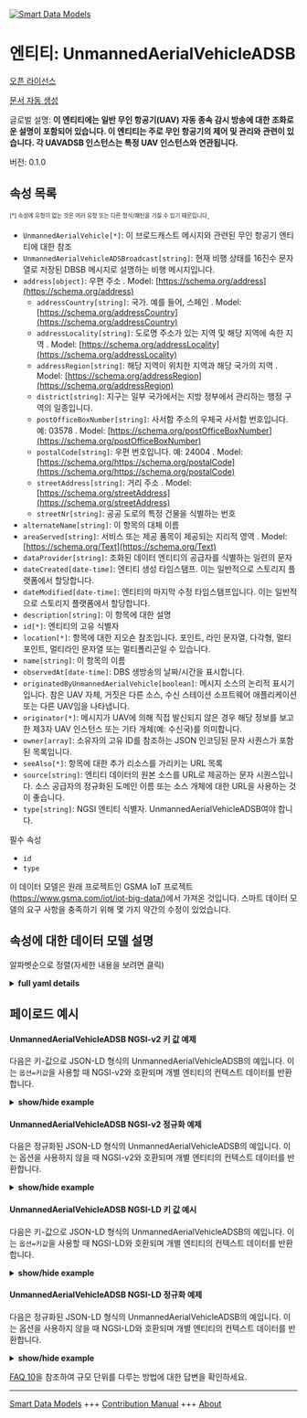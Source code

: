<!-- 10-Header -->    
[![Smart Data Models](https://smartdatamodels.org/wp-content/uploads/2022/01/SmartDataModels_logo.png "Logo")](https://smartdatamodels.org)    
엔티티: UnmannedAerialVehicleADSB    
==============================<!-- /10-Header -->    
<!-- 15-License -->    
[오픈 라이선스](https://github.com/smart-data-models//dataModel.UnmannedAerialVehicle/blob/master/UnmannedAerialVehicleADSB/LICENSE.md)    
[문서 자동 생성](https://docs.google.com/presentation/d/e/2PACX-1vTs-Ng5dIAwkg91oTTUdt8ua7woBXhPnwavZ0FxgR8BsAI_Ek3C5q97Nd94HS8KhP-r_quD4H0fgyt3/pub?start=false&loop=false&delayms=3000#slide=id.gb715ace035_0_60)    
<!-- /15-License -->    
<!-- 20-Description -->    
글로벌 설명: **이 엔티티에는 일반 무인 항공기(UAV) 자동 종속 감시 방송에 대한 조화로운 설명이 포함되어 있습니다. 이 엔티티는 주로 무인 항공기의 제어 및 관리와 관련이 있습니다. 각 UAVADSB 인스턴스는 특정 UAV 인스턴스와 연관됩니다.**    
버전: 0.1.0    
<!-- /20-Description -->    
<!-- 30-PropertiesList -->    
## 속성 목록    
<sup><sub>[*] 속성에 유형이 없는 것은 여러 유형 또는 다른 형식/패턴을 가질 수 있기 때문입니다</sub></sup>.    
- `UnmannedAerialVehicle[*]`: 이 브로드캐스트 메시지와 관련된 무인 항공기 엔티티에 대한 참조  - `UnmannedAerialVehicleADSBroadcast[string]`: 현재 비행 상태를 16진수 문자열로 저장된 DBSB 메시지로 설명하는 비행 메시지입니다.  - `address[object]`: 우편 주소  . Model: [https://schema.org/address](https://schema.org/address)	- `addressCountry[string]`: 국가. 예를 들어, 스페인  . Model: [https://schema.org/addressCountry](https://schema.org/addressCountry)    
	- `addressLocality[string]`: 도로명 주소가 있는 지역 및 해당 지역에 속한 지역  . Model: [https://schema.org/addressLocality](https://schema.org/addressLocality)    
	- `addressRegion[string]`: 해당 지역이 위치한 지역과 해당 국가의 지역  . Model: [https://schema.org/addressRegion](https://schema.org/addressRegion)    
	- `district[string]`: 지구는 일부 국가에서는 지방 정부에서 관리하는 행정 구역의 일종입니다.      
	- `postOfficeBoxNumber[string]`: 사서함 주소의 우체국 사서함 번호입니다. 예: 03578  . Model: [https://schema.org/postOfficeBoxNumber](https://schema.org/postOfficeBoxNumber)    
	- `postalCode[string]`: 우편 번호입니다. 예: 24004  . Model: [https://schema.org/https://schema.org/postalCode](https://schema.org/https://schema.org/postalCode)    
	- `streetAddress[string]`: 거리 주소  . Model: [https://schema.org/streetAddress](https://schema.org/streetAddress)    
	- `streetNr[string]`: 공공 도로의 특정 건물을 식별하는 번호      
- `alternateName[string]`: 이 항목의 대체 이름  - `areaServed[string]`: 서비스 또는 제공 품목이 제공되는 지리적 영역  . Model: [https://schema.org/Text](https://schema.org/Text)- `dataProvider[string]`: 조화된 데이터 엔티티의 공급자를 식별하는 일련의 문자  - `dateCreated[date-time]`: 엔티티 생성 타임스탬프. 이는 일반적으로 스토리지 플랫폼에서 할당합니다.  - `dateModified[date-time]`: 엔티티의 마지막 수정 타임스탬프입니다. 이는 일반적으로 스토리지 플랫폼에서 할당합니다.  - `description[string]`: 이 항목에 대한 설명  - `id[*]`: 엔티티의 고유 식별자  - `location[*]`: 항목에 대한 지오숀 참조입니다. 포인트, 라인 문자열, 다각형, 멀티포인트, 멀티라인 문자열 또는 멀티폴리곤일 수 있습니다.  - `name[string]`: 이 항목의 이름  - `observedAt[date-time]`: DBS 생방송의 날짜/시간을 표시합니다.  - `originatedByUnmannedAerialVehicle[boolean]`: 메시지 소스의 논리적 표시기입니다. 참은 UAV 자체, 거짓은 다른 소스, 수신 스테이션 소프트웨어 애플리케이션 또는 다른 UAV임을 나타냅니다.  - `originator[*]`: 메시지가 UAV에 의해 직접 발신되지 않은 경우 해당 정보를 보고한 제3자 UAV 인스턴스 또는 기타 개체(예: 수신국)를 의미합니다.  - `owner[array]`: 소유자의 고유 ID를 참조하는 JSON 인코딩된 문자 시퀀스가 포함된 목록입니다.  - `seeAlso[*]`: 항목에 대한 추가 리소스를 가리키는 URL 목록  - `source[string]`: 엔티티 데이터의 원본 소스를 URL로 제공하는 문자 시퀀스입니다. 소스 공급자의 정규화된 도메인 이름 또는 소스 개체에 대한 URL을 사용하는 것이 좋습니다.  - `type[string]`: NGSI 엔티티 식별자. UnmannedAerialVehicleADSB여야 합니다.  <!-- /30-PropertiesList -->    
<!-- 35-RequiredProperties -->    
필수 속성    
- `id`  - `type`  <!-- /35-RequiredProperties -->    
<!-- 40-RequiredProperties -->    
이 데이터 모델은 원래 프로젝트인 GSMA IoT 프로젝트(https://www.gsma.com/iot/iot-big-data/)에서 가져온 것입니다. 스마트 데이터 모델의 요구 사항을 충족하기 위해 몇 가지 약간의 수정이 있었습니다.    
<!-- /40-RequiredProperties -->    
<!-- 50-DataModelHeader -->    
## 속성에 대한 데이터 모델 설명    
알파벳순으로 정렬(자세한 내용을 보려면 클릭)    
<!-- /50-DataModelHeader -->    
<!-- 60-ModelYaml -->    
<details><summary><strong>full yaml details</strong></summary>      
```yaml    
UnmannedAerialVehicleADSB:      
  description: This entity contains a harmonised description of a generic UnmannedAerialVehicle (UAV) Automatic Dependent Surveillance–Broadcast. This entity is primarily associated with the control and management of Unmanned Aerial Vehicles. Each UAVADSB instance will be related to a specific UAV instance.      
  properties:      
    UnmannedAerialVehicle:      
      anyOf:      
        - description: Identifier format of any NGSI entity      
          maxLength: 256      
          minLength: 1      
          pattern: ^[\w\-\.\{\}\$\+\*\[\]`|~^@!,:\\]+$      
          type: string      
          x-ngsi:      
            type: Property      
        - description: Identifier format of any NGSI entity      
          format: uri      
          type: string      
          x-ngsi:      
            type: Property      
      description: Reference to the Unmanned Aerial Vehicle entity to which this broadcast message relates      
      x-ngsi:      
        type: Relationship      
    UnmannedAerialVehicleADSBroadcast:      
      description: A flight message describing the current flight status as a DBSB Message stored as a string of hexadecimal digits      
      type: string      
      x-ngsi:      
        type: Property      
    address:      
      description: The mailing address      
      properties:      
        addressCountry:      
          description: 'The country. For example, Spain'      
          type: string      
          x-ngsi:      
            model: https://schema.org/addressCountry      
            type: Property      
        addressLocality:      
          description: 'The locality in which the street address is, and which is in the region'      
          type: string      
          x-ngsi:      
            model: https://schema.org/addressLocality      
            type: Property      
        addressRegion:      
          description: 'The region in which the locality is, and which is in the country'      
          type: string      
          x-ngsi:      
            model: https://schema.org/addressRegion      
            type: Property      
        district:      
          description: 'A district is a type of administrative division that, in some countries, is managed by the local government'      
          type: string      
          x-ngsi:      
            type: Property      
        postOfficeBoxNumber:      
          description: 'The post office box number for PO box addresses. For example, 03578'      
          type: string      
          x-ngsi:      
            model: https://schema.org/postOfficeBoxNumber      
            type: Property      
        postalCode:      
          description: 'The postal code. For example, 24004'      
          type: string      
          x-ngsi:      
            model: https://schema.org/https://schema.org/postalCode      
            type: Property      
        streetAddress:      
          description: The street address      
          type: string      
          x-ngsi:      
            model: https://schema.org/streetAddress      
            type: Property      
        streetNr:      
          description: Number identifying a specific property on a public street      
          type: string      
          x-ngsi:      
            type: Property      
      type: object      
      x-ngsi:      
        model: https://schema.org/address      
        type: Property      
    alternateName:      
      description: An alternative name for this item      
      type: string      
      x-ngsi:      
        type: Property      
    areaServed:      
      description: The geographic area where a service or offered item is provided      
      type: string      
      x-ngsi:      
        model: https://schema.org/Text      
        type: Property      
    dataProvider:      
      description: A sequence of characters identifying the provider of the harmonised data entity      
      type: string      
      x-ngsi:      
        type: Property      
    dateCreated:      
      description: Entity creation timestamp. This will usually be allocated by the storage platform      
      format: date-time      
      type: string      
      x-ngsi:      
        type: Property      
    dateModified:      
      description: Timestamp of the last modification of the entity. This will usually be allocated by the storage platform      
      format: date-time      
      type: string      
      x-ngsi:      
        type: Property      
    description:      
      description: A description of this item      
      type: string      
      x-ngsi:      
        type: Property      
    id:      
      anyOf:      
        - description: Identifier format of any NGSI entity      
          maxLength: 256      
          minLength: 1      
          pattern: ^[\w\-\.\{\}\$\+\*\[\]`|~^@!,:\\]+$      
          type: string      
          x-ngsi:      
            type: Property      
        - description: Identifier format of any NGSI entity      
          format: uri      
          type: string      
          x-ngsi:      
            type: Property      
      description: Unique identifier of the entity      
      x-ngsi:      
        type: Property      
    location:      
      description: 'Geojson reference to the item. It can be Point, LineString, Polygon, MultiPoint, MultiLineString or MultiPolygon'      
      oneOf:      
        - description: Geojson reference to the item. Point      
          properties:      
            bbox:      
              items:      
                type: number      
              minItems: 4      
              type: array      
            coordinates:      
              items:      
                type: number      
              minItems: 2      
              type: array      
            type:      
              enum:      
                - Point      
              type: string      
          required:      
            - type      
            - coordinates      
          title: GeoJSON Point      
          type: object      
          x-ngsi:      
            type: GeoProperty      
        - description: Geojson reference to the item. LineString      
          properties:      
            bbox:      
              items:      
                type: number      
              minItems: 4      
              type: array      
            coordinates:      
              items:      
                items:      
                  type: number      
                minItems: 2      
                type: array      
              minItems: 2      
              type: array      
            type:      
              enum:      
                - LineString      
              type: string      
          required:      
            - type      
            - coordinates      
          title: GeoJSON LineString      
          type: object      
          x-ngsi:      
            type: GeoProperty      
        - description: Geojson reference to the item. Polygon      
          properties:      
            bbox:      
              items:      
                type: number      
              minItems: 4      
              type: array      
            coordinates:      
              items:      
                items:      
                  items:      
                    type: number      
                  minItems: 2      
                  type: array      
                minItems: 4      
                type: array      
              type: array      
            type:      
              enum:      
                - Polygon      
              type: string      
          required:      
            - type      
            - coordinates      
          title: GeoJSON Polygon      
          type: object      
          x-ngsi:      
            type: GeoProperty      
        - description: Geojson reference to the item. MultiPoint      
          properties:      
            bbox:      
              items:      
                type: number      
              minItems: 4      
              type: array      
            coordinates:      
              items:      
                items:      
                  type: number      
                minItems: 2      
                type: array      
              type: array      
            type:      
              enum:      
                - MultiPoint      
              type: string      
          required:      
            - type      
            - coordinates      
          title: GeoJSON MultiPoint      
          type: object      
          x-ngsi:      
            type: GeoProperty      
        - description: Geojson reference to the item. MultiLineString      
          properties:      
            bbox:      
              items:      
                type: number      
              minItems: 4      
              type: array      
            coordinates:      
              items:      
                items:      
                  items:      
                    type: number      
                  minItems: 2      
                  type: array      
                minItems: 2      
                type: array      
              type: array      
            type:      
              enum:      
                - MultiLineString      
              type: string      
          required:      
            - type      
            - coordinates      
          title: GeoJSON MultiLineString      
          type: object      
          x-ngsi:      
            type: GeoProperty      
        - description: Geojson reference to the item. MultiLineString      
          properties:      
            bbox:      
              items:      
                type: number      
              minItems: 4      
              type: array      
            coordinates:      
              items:      
                items:      
                  items:      
                    items:      
                      type: number      
                    minItems: 2      
                    type: array      
                  minItems: 4      
                  type: array      
                type: array      
              type: array      
            type:      
              enum:      
                - MultiPolygon      
              type: string      
          required:      
            - type      
            - coordinates      
          title: GeoJSON MultiPolygon      
          type: object      
          x-ngsi:      
            type: GeoProperty      
      x-ngsi:      
        type: GeoProperty      
    name:      
      description: The name of this item      
      type: string      
      x-ngsi:      
        type: Property      
    observedAt:      
      description: Indicates the date/time of the DBS broadcast      
      format: date-time      
      type: string      
      x-ngsi:      
        type: Property      
    originatedByUnmannedAerialVehicle:      
      description: 'A logical indicator of source of the message. True indicates it is the UAV itself, false indicates that it is a different source, a listening station software application or a different UAV'      
      type: boolean      
      x-ngsi:      
        type: Property      
    originator:      
      anyOf:      
        - description: Identifier format of any NGSI entity      
          maxLength: 256      
          minLength: 1      
          pattern: ^[\w\-\.\{\}\$\+\*\[\]`|~^@!,:\\]+$      
          type: string      
          x-ngsi:      
            type: Property      
        - description: Identifier format of any NGSI entity      
          format: uri      
          type: string      
          x-ngsi:      
            type: Property      
      description: Refers to a third party UAV instance or other entity (e.g. listening station) that reported the information in the case the message was not directly originated by the UAV      
      x-ngsi:      
        type: Relationship      
    owner:      
      description: A List containing a JSON encoded sequence of characters referencing the unique Ids of the owner(s)      
      items:      
        anyOf:      
          - description: Identifier format of any NGSI entity      
            maxLength: 256      
            minLength: 1      
            pattern: ^[\w\-\.\{\}\$\+\*\[\]`|~^@!,:\\]+$      
            type: string      
            x-ngsi:      
              type: Property      
          - description: Identifier format of any NGSI entity      
            format: uri      
            type: string      
            x-ngsi:      
              type: Property      
        description: Unique identifier of the entity      
        x-ngsi:      
          type: Property      
      type: array      
      x-ngsi:      
        type: Property      
    seeAlso:      
      description: list of uri pointing to additional resources about the item      
      oneOf:      
        - items:      
            format: uri      
            type: string      
          minItems: 1      
          type: array      
        - format: uri      
          type: string      
      x-ngsi:      
        type: Property      
    source:      
      description: 'A sequence of characters giving the original source of the entity data as a URL. Recommended to be the fully qualified domain name of the source provider, or the URL to the source object'      
      type: string      
      x-ngsi:      
        type: Property      
    type:      
      description: NGSI Entity identifier. It has to be UnmannedAerialVehicleADSB      
      enum:      
        - UnmannedAerialVehicleADSB      
      type: string      
      x-ngsi:      
        type: Property      
  required:      
    - id      
    - type      
  type: object      
  x-derived-from: ""      
  x-disclaimer: 'Redistribution and use in source and binary forms, with or without modification, are permitted  provided that the license conditions are met. Copyleft (c) 2022 Contributors to Smart Data Models Program'      
  x-license-url: https://github.com/smart-data-models/dataModel.UnmannedAerialVehicle/blob/master/UnmannedAerialVehicleADSB/LICENSE.md      
  x-model-schema: https://smart-data-models.github.io/dataModel.UnmannedAerialVehicle/UnmannedAerialVehicleADSB/schema.json      
  x-model-tags: GSMA      
  x-version: 0.1.0      
```    
</details>      
<!-- /60-ModelYaml -->    
<!-- 70-MiddleNotes -->    
<!-- /70-MiddleNotes -->    
<!-- 80-Examples -->    
## 페이로드 예시    
#### UnmannedAerialVehicleADSB NGSI-v2 키 값 예제    
다음은 키-값으로 JSON-LD 형식의 UnmannedAerialVehicleADSB의 예입니다. 이는 `옵션=키값`을 사용할 때 NGSI-v2와 호환되며 개별 엔티티의 컨텍스트 데이터를 반환합니다.    
<details><summary><strong>show/hide example</strong></summary>      
```json  
{  
  "id": "urn:ngsi-ld:UAVADSB:1fa179a6-b507-4857-ad72-eb5513ef05c8",  
  "type": "UnmannedAerialVehicleADSB",  
  "source": "https://source.example.com",  
  "dataProvider": "https://provider.example.com",  
  "unmannedAutonomousVehicle": "urn:ngsi-ld:UAV:23821045-33d4-46ec-b777-98f461bf4856",  
  "observedAt": "2016-08-23T10:18:16Z",  
  "originatedByUnmannedAutonomousVehicle": false,  
  "originator": "urn:ngsi-ld:UAV:29935bbe-5922-11e8-9742-93bfb84686ec",  
  "UnmannedAutonomousVehicleADSBroadcast": "8D4840D6202CC371C32CE0576098"  
}  
```  
</details>    
#### UnmannedAerialVehicleADSB NGSI-v2 정규화 예제    
다음은 정규화된 JSON-LD 형식의 UnmannedAerialVehicleADSB의 예입니다. 이는 옵션을 사용하지 않을 때 NGSI-v2와 호환되며 개별 엔티티의 컨텍스트 데이터를 반환합니다.    
<details><summary><strong>show/hide example</strong></summary>      
```json  
{  
  "id": "urn:ngsi-ld:UAVADSB:1fa179a6-b507-4857-ad72-eb5513ef05c8",  
  "type": "UnmannedAerialVehicleADSB",  
  "source": {  
    "type": "Text",  
    "value": "https://source.example.com"  
  },  
  "dataProvider": {  
    "type": "Text",  
    "value": "https://provider.example.com"  
  },  
  "unmannedAutonomousVehicle": {  
    "type": "Text",  
    "value": "urn:ngsi-ld:UAV:23821045-33d4-46ec-b777-98f461bf4856"  
  },  
  "observedAt": {  
    "type": "DateTime",  
    "value": "2016-08-23T10:18:16Z"  
  },  
  "originatedByUnmannedAutonomousVehicle": {  
    "type": "Boolean",  
    "value": false  
  },  
  "originator": {  
    "type": "Text",  
    "value": "urn:ngsi-ld:UAV:29935bbe-5922-11e8-9742-93bfb84686ec"  
  },  
  "UnmannedAutonomousVehicleADSBroadcast": {  
    "type": "Text",  
    "value": "8D4840D6202CC371C32CE0576098"  
  }  
}  
```  
</details>    
#### UnmannedAerialVehicleADSB NGSI-LD 키 값 예시    
다음은 키-값으로 JSON-LD 형식의 UnmannedAerialVehicleADSB의 예입니다. 이는 `옵션=키값`을 사용할 때 NGSI-LD와 호환되며 개별 엔티티의 컨텍스트 데이터를 반환합니다.    
<details><summary><strong>show/hide example</strong></summary>      
```json  
{  
  "@context": [  
    "https://smart-data-models.github.io/dataModel.UnmannedAutonomousVehicle/UnmannedAutonomousVehicleADSB/context.jsonld",  
    "https://raw.githubusercontent.com/smart-data-models/dataModel.UnmannedAerialVehicle/master/context.jsonld"  
  ],  
  "id": "urn:ngsi-ld:UAVADSB:1fa179a6-b507-4857-ad72-eb5513ef05c8",  
  "type": "UnmannedAerialVehicleADSB",  
  "source": "https://source.example.com",  
  "dataProvider": "https://provider.example.com",  
  "unmannedAutonomousVehicle": "urn:ngsi-ld:UAV:23821045-33d4-46ec-b777-98f461bf4856",  
  "observedAt": "2016-08-23T10:18:16Z",  
  "originatedByUnmannedAutonomousVehicle": false,  
  "originator": "urn:ngsi-ld:UAV:29935bbe-5922-11e8-9742-93bfb84686ec",  
  "UnmannedAutonomousVehicleADSBroadcast": "8D4840D6202CC371C32CE0576098"  
}  
```  
</details>    
#### UnmannedAerialVehicleADSB NGSI-LD 정규화 예제    
다음은 정규화된 JSON-LD 형식의 UnmannedAerialVehicleADSB의 예입니다. 이는 옵션을 사용하지 않을 때 NGSI-LD와 호환되며 개별 엔티티의 컨텍스트 데이터를 반환합니다.    
<details><summary><strong>show/hide example</strong></summary>      
```json  
{  
    "@context": [  
        "https://smart-data-models.github.io/dataModel.UnmannedAutonomousVehicle/UnmannedAutonomousVehicleADSB/context.jsonld",  
        "https://raw.githubusercontent.com/smart-data-models/dataModel.UnmannedAerialVehicle/master/context.jsonld"  
    ],  
    "id": "urn:ngsi-ld:UAVADSB:1fa179a6-b507-4857-ad72-eb5513ef05c8",  
    "type": "UnmannedAerialVehicleADSB",  
    "source": {  
        "type": "Property",  
        "value": "https://source.example.com"  
    },  
    "dataProvider": {  
        "type": "Property",  
        "value": "https://provider.example.com"  
    },  
    "unmannedAutonomousVehicle": {  
        "type": "Relationship",  
        "object": "urn:ngsi-ld:UAV:23821045-33d4-46ec-b777-98f461bf4856"  
    },  
    "observedAt": {  
        "type": "Property",  
        "value": {  
            "@type": "DateTime",  
            "@value": "2016-08-23T10:18:16Z"  
        }  
    },  
    "originatedByUnmannedAutonomousVehicle": {  
        "type": "Property",  
        "value": false  
    },  
    "originator": {  
        "type": "Relationship",  
        "object": "urn:ngsi-ld:UAV:29935bbe-5922-11e8-9742-93bfb84686ec"  
    },  
    "UnmannedAutonomousVehicleADSBroadcast": {  
        "type": "Property",  
        "value": "8D4840D6202CC371C32CE0576098"  
    }  
}  
```  
</details><!-- /80-Examples -->    
<!-- 90-FooterNotes -->    
<!-- /90-FooterNotes -->    
<!-- 95-Units -->    
[FAQ 10](https://smartdatamodels.org/index.php/faqs/)을 참조하여 규모 단위를 다루는 방법에 대한 답변을 확인하세요.    
<!-- /95-Units -->    
<!-- 97-LastFooter -->    
---    
[Smart Data Models](https://smartdatamodels.org) +++ [Contribution Manual](https://bit.ly/contribution_manual) +++ [About](https://bit.ly/Introduction_SDM)<!-- /97-LastFooter -->    
